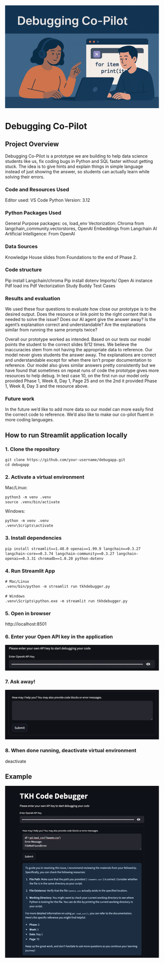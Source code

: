 ![App Screenshot](./assets/chatgpt.png)
# Debugging Co-Pilot

## Project Overview
Debugging Co-Pilot is a prototype we are building to help data science students like us, fix coding bugs in Python and SQL faster without getting stuck. The idea is to give hints and explain things in simple language instead of just showing the answer, so students can actually learn while solving their errors. 

### Code and Resources Used
Editor used: VS Code
Python Version: 3.12

### Python Packages Used
General Purpose packages: os, load_env
Vectorization: Chroma from langchain_community.vectorstores, OpenAI Embeddings from Langchain AI
Artificial Intelligence: From OpenAI

### Data Sources
Knowledge House slides from Foundations to the end of Phase 2.

### Code structure
Pip install Langchain/chroma
Pip install dotenv
Imports/ Open Ai instance
Pdf load ins
Pdf Vectorization
Study Buddy Test Cases

### Results and evaluation
We used these four questions to evaluate how close our prototype is to the desired output.
Does the resource or link point to the right content that is needed to solve the issue?
Does our AI agent give the answer away?
Is the agent’s explanation correct and understandable?
Are the explanations similar from running the same prompts twice?  

Overall our prototype worked as intended. Based on our tests our model points the student to the correct slides 9/12 times. We believe the inaccuracies stem from not having the appropriate data to reference. Our model never gives students the answer away. The explanations are correct and understandable except for when there isn’t proper documentation to reference. Our model also gives similar answers pretty consistently but we have found that sometimes on repeat runs of code the prototype gives more resources to help debug. In test case 10, on the first run our model only provided Phase 1, Week 8, Day 1, Page 25 and on the 2nd it provided Phase 1, Week 8, Day 3 and the resource above.

### Future work
In the future we’d like to add more data so our model can more easily find the correct code to reference. We’d also like to make our co-pilot fluent in more coding languages.

## How to run Streamlit application locally

### 1. Clone the repository

```
git clone https://github.com/your-username/debugapp.git
cd debugapp
```

### 2. Activate a virtual environment
Mac/Linux:

```
python3 -m venv .venv
source .venv/bin/activate      
```   

Windows:
```
python -m venv .venv
.venv\Scripts\activate 
```

### 3. Install dependencies
```
pip install streamlit==1.48.0 openai==1.99.9 langchain==0.3.27 langchain-core==0.3.74 langchain-community==0.3.27 langchain-openai==0.3.31 chromadb==1.0.20 python-dotenv
```

### 4. Run Streamlit App
```
# Mac/Linux
.venv/bin/python -m streamlit run tkhdebugger.py

# Windows
.venv\Scripts\python.exe -m streamlit run tkhdebugger.py
```

### 5. Open in browser
http://localhost:8501

### 6. Enter your Open API key in the application
![Api Key](./assets/apikey.png)

### 7. Ask away! 
![Question](./assets/question.png)

### 8. When done running, deactivate virtual environment 
deactivate 

## Example
![App Screenshot](./assets/debuggerimg.png)


